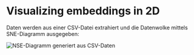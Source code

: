 # Visualizing embeddings in 2D

Daten werden aus einer CSV-Datei extrahiert und die Datenwolke mittels SNE-Diagramm ausgegeben:

![NSE-Diagramm generiert aus CSV-Daten](https:///assets/images/NSE-Diagramm.png)
